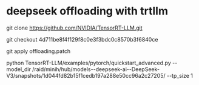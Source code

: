 # deepseek offloading with trtllm

git clone https://github.com/NVIDIA/TensorRT-LLM.git

git checkout 4d711be8f4f129f8c0e3f3bdc0c8570b3f6840ce

git apply offloading.patch

python TensorRT-LLM/examples/pytorch/quickstart_advanced.py --model_dir /raid/minih/hub/models--deepseek-ai--DeepSeek-V3/snapshots/1d044fd82b15f1cedb197a288e50cc96a2c27205/ --tp_size 1

